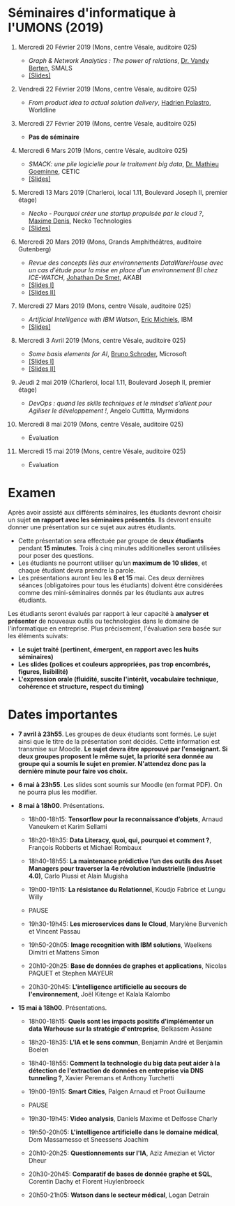 # Séminaires d'informatique à l'UMONS (2019)

<!--- A l'issue de ces séminaires, les étudiants seront en mesure de comprendre différents concepts/outils émergents dans le domaine informatique au sens large ainsi que l'importance qu'il faut accorder aux activités de veille technologique. -->


1.	Mercredi 20 Février 2019 (Mons, centre Vésale, auditoire 025)
	* *Graph & Network Analytics : The power of relations*, [Dr. Vandy Berten](https://www.smalsresearch.be/author/berten/), SMALS 
	* [[Slides]](slides/1-network-analytics.pdf)

2.  Vendredi 22 Février 2019 (Mons, centre Vésale, auditoire 025)

	* *From product idea to actual solution delivery*, [Hadrien Polastro](https://www.linkedin.com/in/hadrien-polastro-218373121), Worldline

3.	Mercredi 27 Février 2019 (Mons, centre Vésale, auditoire 025)

	*	**Pas de séminaire**

4.	Mercredi 6 Mars 2019 (Mons, centre Vésale, auditoire 025)

	*	*SMACK: une pile logicielle pour le traitement big data*, [Dr. Mathieu Goeminne](https://www.cetic.be/Mathieu-Goeminne), CETIC 
	* [[Slides]](slides/3-smack.pdf)

5.	Mercredi 13 Mars 2019 (Charleroi, local 1.11, Boulevard Joseph II, premier étage)

	*	*Necko - Pourquoi créer une startup propulsée par le cloud ?*, [Maxime Denis](https://www.necko.tech/en), Necko Technologies
	* [[Slides]](slides/5-necko.pdf)

6.	Mercredi 20 Mars 2019 (Mons, Grands Amphithéâtres, auditoire Gutenberg)

	* *Revue des concepts liès aux environnements DataWareHouse avec un cas d'étude pour la mise en place d'un environnement BI chez ICE-WATCH*, [Johathan De Smet](https://www.linkedin.com/in/jonathandesmet/?originalSubdomain=lu), AKABI
	* [[Slides I]](slides/6-AKABI-I.pptx)
	* [[Slides II]](slides/6-AKABI-II.pptx)

7.	Mercredi 27 Mars 2019 (Mons, centre Vésale, auditoire 025)

	*	*Artificial Intelligence with IBM Watson*, [Eric Michiels](https://be.linkedin.com/in/eric-michiels-87a17016), IBM
	* [[Slides]](slides/7-ibm.pdf)

8.	Mercredi 3 Avril 2019 (Mons, centre Vésale, auditoire 025)
	* *Some basis elements for AI*, [Bruno Schroder](https://www.linkedin.com/in/bruno-schroder-bb57481/?originalSubdomain=be), Microsoft
	* [[Slides I]](slides/8-data-econmy.pdf)
	* [[Slides II]](slides/8-digital-twins.pdf)

9. 	Jeudi 2 mai 2019 (Charleroi, local 1.11, Boulevard Joseph II, premier étage)

	* *DevOps : quand les skills techniques et le mindset s’allient pour Agiliser le développement !*, Angelo Cuttitta, Myrmidons

10.	Mercredi 8 mai 2019 (Mons, centre Vésale, auditoire 025)

	*	Évaluation

11.	Mercredi 15 mai 2019 (Mons, centre Vésale, auditoire 025)

	*	Évaluation


# Examen

Après avoir assisté aux différents séminaires, les étudiants devront choisir un sujet **en rapport avec les séminaires présentés**. Ils devront ensuite donner une présentation sur ce sujet aux autres étudiants. 

* Cette présentation sera effectuée par groupe de **deux étudiants** pendant **15 minutes**. Trois à cinq minutes additionelles seront utilisées pour poser des questions.
* Les étudiants ne pourront utiliser qu’un **maximum de 10 slides**, et chaque étudiant devra prendre la parole. 
* Les présentations auront lieu les **8 et 15** mai. Ces deux dernières séances (obligatoires pour tous les étudiants) doivent être considérées comme des mini-séminaires donnés par les étudiants aux autres étudiants. 


Les étudiants seront évalués par rapport à leur capacité à **analyser et présenter** de nouveaux outils ou technologies dans le domaine de l'informatique en entreprise. Plus précisement, l'évaluation sera basée sur les éléments suivats:

* **Le sujet traité (pertinent, émergent, en rapport avec les huits séminaires)**
* **Les slides (polices et couleurs appropriées, pas trop encombrés, figures, lisibilité)**
* **L'expression orale (fluidité, suscite l'intérêt, vocabulaire technique, cohérence et structure, respect du timing)**


# Dates importantes

- **7 avril à 23h55**. Les groupes de deux étudiants sont formés. Le sujet ainsi que le titre de la présentation sont décidés. Cette information est transmise sur Moodle. **Le sujet devra être approuvé par l'enseignant. Si deux groupes proposent le même sujet, la priorité sera donnée au groupe qui a soumis le sujet en premier. N'attendez donc pas la dernière minute pour faire vos choix.**


- **6 mai à 23h55**. Les slides sont soumis sur Moodle (en format PDF). On ne pourra plus les modifier.


- **8 mai à 18h00**. Présentations.

	- 18h00-18h15: **Tensorflow pour la reconnaissance d’objets**, Arnaud Vaneukem et Karim Sellami
	- 18h20-18h35: **Data Literacy, quoi, qui, pourquoi et comment ?**, François Robberts et Michael Rombaux
	- 18h40-18h55: **La maintenance prédictive l’un des outils des Asset Managers pour traverser la 4e révolution industrielle (industrie 4.0)**, Carlo Piussi et Alain Mugisha
	- 19h00-19h15: **La résistance du Relationnel**, Koudjo Fabrice et Lungu Willy

	- PAUSE

	- 19h30-19h45: **Les microservices dans le Cloud**, Marylène Burvenich et Vincent Passau
	- 19h50-20h05: **Image recognition with IBM solutions**, Waelkens Dimitri et Mattens Simon 
	- 20h10-20h25: **Base de données de graphes et applications**, Nicolas PAQUET et Stephen MAYEUR
	- 20h30-20h45: **L'intelligence artificielle au secours de l'environnement**, Joël Kitenge et Kalala Kalombo

- **15 mai à 18h00**. Présentations.

	- 18h00-18h15: **Quels sont les impacts positifs d'implémenter un data Warhouse sur la stratégie d'entreprise**, Belkasem Assane
	- 18h20-18h35: **L’IA et le sens commun**, Benjamin André et Benjamin Boelen
	- 18h40-18h55: **Comment la technologie du big data peut aider à la détection de l'extraction de données en entreprise via DNS tunneling ?**, Xavier Peremans et Anthony Turchetti
	- 19h00-19h15: **Smart Cities**, Palgen Arnaud et Proot Guillaume

	- PAUSE

	- 19h30-19h45: **Video analysis**, Daniels Maxime et Delfosse Charly
	- 19h50-20h05: **L'intelligence artificielle dans le domaine médical**, Dom Massamesso et Sneessens Joachim
	- 20h10-20h25: **Questionnements sur l'IA**, Aziz Amezian et Victor Dheur
	- 20h30-20h45: **Comparatif de bases de donnée graphe et SQL**, Corentin Dachy et Florent Huylenbroeck
	- 20h50-21h05: **Watson dans le secteur médical**, Logan Detrain

